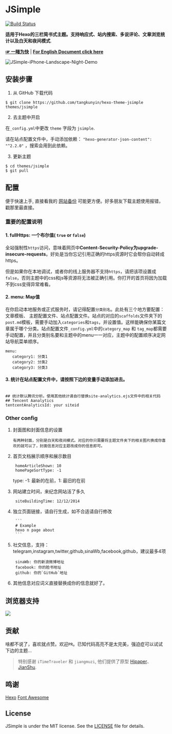 # JSimple

[![Build Status](https://travis-ci.org/tangkunyin/hexo-theme-jsimple.svg?branch=master)](https://travis-ci.org/tangkunyin/hexo-theme-jsimple)


**适用于Hexo的三栏简书式主题。支持响应式、站内搜索、多说评论、文章浏览统计以及白天和夜间模式**.

[**☞ 一睹为快**](https://shuoit.net) | [**For English Document click here**](https://github.com/tangkunyin/hexo-theme-jsimple/blob/master/README.md)

![JSimple-iPhone-Landscape-Night-Demo](/source/images/JSimple-iPhone-Landscape-Night-Demo.jpg)

<!--more-->

## 安装步骤

1. 从 GitHub 下载代码

```shell
$ git clone https://github.com/tangkunyin/hexo-theme-jsimple themes/jsimple
```
2. 去主题中开启

在`_config.yml`中更改 `theme` 字段为 `jsimple`.

请在站点配置文件中，手动添加依赖： `"hexo-generator-json-content": "^2.2.0"` ，搜索会用到此依赖。

3. 更新主题

```shell
$ cd themes/jsimple
$ git pull
```


## 配置

便于快速上手, 直接看我的 [网站备份](https://github.com/shuoit/blog) 可能更方便。好多朋友下载主题使用报错，戳那里最直接。

### 重要的配置说明

#### 1. fullHttps: 一个布尔值( `true` or `false`)

全站强制性`https`访问，意味着网页中**Content-Security-Policy为upgrade-insecure-requests**。好处是当你忘记引用正确的https资源时它会帮你自动转成https。

但是如果你在本地调试，或者你的线上服务器不支持`https`，请把该项设置成`false`，否则主题中的css和js等资源将无法被正确引用。你打开的首页将因为加载不到css变得异常难看。


#### 2. menu: Map值

在你启动本地服务或正式服务时，请记得配置`分类别名`。此处有三个地方要配置：文章模板、 主题配置文件、站点配置文件。站点的对应的`scaffolds`文件夹下的`post.md`模板，需要手动加入`categories`和`tags`，并设置值。这样能确保你某篇文章属于哪个分类。站点配置文件`_config.yml`中的`category_map` 和 `tag_map`都需要手动配置，并且分类别名要和主题中的menu一一对应，主题中的配置顺序决定网站导航菜单顺序。


```
menu:
   category1: 分类1
   category2: 分类2
   category3: 分类3
```
	
  			
#### 3. 统计在站点配置文件中，请按照下边的变量手动添加进去。

```

## 统计默认腾讯分析。使用其他统计请自行替换site-analytics.ejs文件中的相关代码
## Tencent Aanalytics
tentcentAnalyticsId: your siteid

```
		
			
### Other config   			

1. 封面图和封面信息的设置

       有两种封面，分别是白天和夜间模式。对应的你只需要将主题文件夹下的相关图片换成你喜欢的就可以了，封面信息对应主题改成你的信息即可。

2. 首页文档展示顺序和展示数目

		homeArticleShown: 10
		homePageSortType: -1

	type: -1: 最新的在前，1: 最旧的在前


3. 网站建立时间，来纪念网站活了多久

		siteBuildingTime: 12/12/2014

4. 独立页面链接，请自行生成，如不合适请自行修改

		```
		# Example
		hexo n page about
		```

5. 社交信息，支持：telegram,instagram,twitter,github,sinaWb,facebook,github，建议最多4项

		sinaWb: 你的新浪微博地址
		facebook: 你的脸书地址
		github: 你的`GitHub`地址


6. 其他信息对应词义直接替换成你的信息就好了。


## 浏览器支持

![](https://raw.githubusercontent.com/iTimeTraveler/hexo-theme-hipaper/master/source/preview/browser-support.png?raw=true)


## 贡献

啥都不说了，喜欢就点赞。欢迎`PR`。已知代码高亮不是太完美，强迫症可以试试下边的主题...

> 特别感谢 `iTimeTraveler` 和 `jiangmuzi`, 他们提供了原型 [Hipaper](https://github.com/iTimeTraveler/hexo-theme-hipaper)、 [JianShu](https://github.com/jiangmuzi/jianshu).


## 鸣谢

[Hexo](https://hexo.io)
[Font Awesome](http://fontawesome.io)

## License

JSimple is under the MIT license. See the [LICENSE](https://github.com/tangkunyin/hexo-theme-jsimple/blob/master/LICENSE) file for details.




